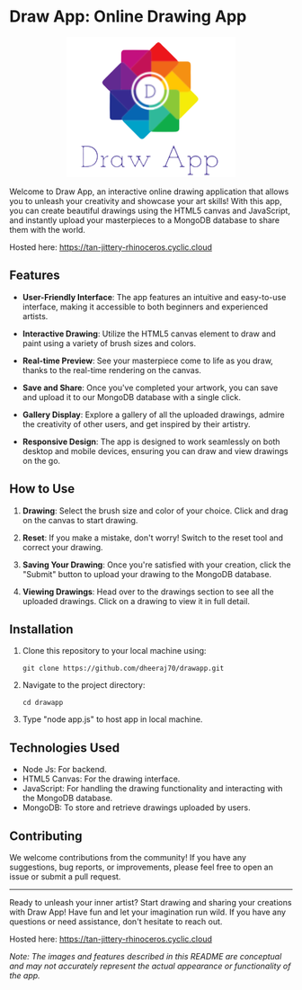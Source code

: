 # Draw App: Online Drawing App


<p align="center">
  <img src="drawApp_t.png" width="300px" height="250px"/></p>

Welcome to Draw App, an interactive online drawing application that allows you to unleash your creativity and showcase your art skills! With this app, you can create beautiful drawings using the HTML5 canvas and JavaScript, and instantly upload your masterpieces to a MongoDB database to share them with the world.

Hosted here: https://tan-jittery-rhinoceros.cyclic.cloud

## Features

- **User-Friendly Interface**: The app features an intuitive and easy-to-use interface, making it accessible to both beginners and experienced artists.

- **Interactive Drawing**: Utilize the HTML5 canvas element to draw and paint using a variety of brush sizes and colors.

- **Real-time Preview**: See your masterpiece come to life as you draw, thanks to the real-time rendering on the canvas.

- **Save and Share**: Once you've completed your artwork, you can save and upload it to our MongoDB database with a single click.

- **Gallery Display**: Explore a gallery of all the uploaded drawings, admire the creativity of other users, and get inspired by their artistry.

- **Responsive Design**: The app is designed to work seamlessly on both desktop and mobile devices, ensuring you can draw and view drawings on the go.

## How to Use

1. **Drawing**: Select the brush size and color of your choice. Click and drag on the canvas to start drawing.

2. **Reset**: If you make a mistake, don't worry! Switch to the reset tool and correct your drawing.

3. **Saving Your Drawing**: Once you're satisfied with your creation, click the "Submit" button to upload your drawing to the MongoDB database.

4. **Viewing Drawings**: Head over to the drawings section to see all the uploaded drawings. Click on a drawing to view it in full detail.

## Installation

1. Clone this repository to your local machine using:

   ```
   git clone https://github.com/dheeraj70/drawapp.git
   ```

2. Navigate to the project directory:

   ```
   cd drawapp
   ```

3. Type "node app.js" to host app in local machine.

## Technologies Used
- Node Js: For backend.
- HTML5 Canvas: For the drawing interface.
- JavaScript: For handling the drawing functionality and interacting with the MongoDB database.
- MongoDB: To store and retrieve drawings uploaded by users.

## Contributing

We welcome contributions from the community! If you have any suggestions, bug reports, or improvements, please feel free to open an issue or submit a pull request.


---

Ready to unleash your inner artist? Start drawing and sharing your creations with Draw App! Have fun and let your imagination run wild. If you have any questions or need assistance, don't hesitate to reach out.

Hosted here: https://tan-jittery-rhinoceros.cyclic.cloud

*Note: The images and features described in this README are conceptual and may not accurately represent the actual appearance or functionality of the app.*
